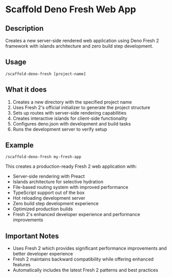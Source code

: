 # Scaffold Deno Fresh Web App

## Description
Creates a new server-side rendered web application using Deno Fresh 2 framework with islands architecture and zero build step development.

## Usage
```
/scaffold-deno-fresh [project-name]
```

## What it does
1. Creates a new directory with the specified project name
2. Uses Fresh 2's official initializer to generate the project structure
3. Sets up routes with server-side rendering capabilities
4. Creates interactive islands for client-side functionality
5. Configures deno.json with development and build tasks
6. Runs the development server to verify setup

## Example
```
/scaffold-deno-fresh my-fresh-app
```

This creates a production-ready Fresh 2 web application with:
- Server-side rendering with Preact
- Islands architecture for selective hydration
- File-based routing system with improved performance
- TypeScript support out of the box
- Hot reloading development server
- Zero build step development experience
- Optimized production builds
- Fresh 2's enhanced developer experience and performance improvements

## Important Notes
- Uses Fresh 2 which provides significant performance improvements and better developer experience
- Fresh 2 maintains backward compatibility while offering enhanced features
- Automatically includes the latest Fresh 2 patterns and best practices